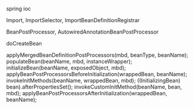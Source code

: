 
spring ioc


Import, ImportSelector, ImportBeanDefinitionRegistrar

BeanPostProcessor, AutowiredAnnotationBeanPostProcessor



doCreateBean

applyMergedBeanDefinitionPostProcessors(mbd, beanType, beanName);
populateBean(beanName, mbd, instanceWrapper);
initializeBean(beanName, exposedObject, mbd);
    applyBeanPostProcessorsBeforeInitialization(wrappedBean, beanName);
    invokeInitMethods(beanName, wrappedBean, mbd);
        ((InitializingBean) bean).afterPropertiesSet();
        invokeCustomInitMethod(beanName, bean, mbd);
    applyBeanPostProcessorsAfterInitialization(wrappedBean, beanName);




